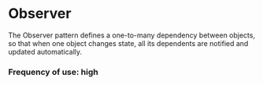 # Observer

The Observer pattern defines a one-to-many dependency between objects,
 so that when one object changes state, all its dependents are notified and updated automatically.

### Frequency of use: high